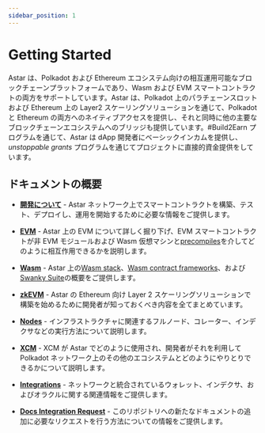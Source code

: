 ```yaml
---
sidebar_position: 1
---
```


# Getting Started

Astar は、Polkadot および Ethereum エコシステム向けの相互運用可能なブロックチェーンプラットフォームであり、Wasm および EVM スマートコントラクトの両方をサポートしています。Astar は、Polkadot 上のパラチェーンスロットおよび Ethereum 上の Layer2 スケーリングソリューションを通じて、Polkadot と Ethereum の両方へのネイティブアクセスを提供し、それと同時に他の主要なブロックチェーンエコシステムへのブリッジも提供しています。#Build2Earn プログラムを通じて、Astar は dApp 開発者にベーシックインカムを提供し、_unstoppable grants_ プログラムを通じてプロジェクトに直接的資金提供をしています。

## ドキュメントの概要

- [**開発について**](/docs/build) - Astar ネットワーク上でスマートコントラクトを構築、テスト、デプロイし、運用を開始するために必要な情報をご提供します。

- [**EVM**](/docs/build/EVM) - Astar 上の EVM について詳しく掘り下げ、EVM スマートコントラクトが非 EVM モジュールおよび Wasm 仮想マシンと[precompiles](https://docs.astar.network/docs/build/EVM/precompiles/)を介してどのように相互作用できるかを説明します。

- [**Wasm**](/docs/build/wasm) - Astar 上の[Wasm stack](https://docs.astar.network/docs/build/wasm/smart-contract-wasm)、[Wasm contract frameworks](/docs/build/wasm/dsls)、および[Swanky Suite](/docs/build/wasm/swanky-suite/)の概要をご提供します。

- [**zkEVM**](/docs/build/zkEVM) - Astar の Ethereum 向け Layer 2 スケーリングソリューションで構築を始めるために開発者が知っておくべき内容を全てまとめています。

- [**Nodes**](/docs/build/nodes) - インフラストラクチャに関連するフルノード、コレーター、インデクサなどの実行方法について説明します。

- [**XCM**](/docs/learn/interoperability/xcm) - XCM が Astar でどのように使用され、開発者がそれを利用して Polkadot ネットワーク上のその他のエコシステムとどのようにやりとりできるかについて説明します。

- [**Integrations**](/docs/build/integrations/) - ネットワークと統合されているウォレット、インデクサ、およびオラクルに関する関連情報をご提供します。

- [**Docs Integration Request**](https://github.com/AstarNetwork/astar-docs/blob/main/docs-integration-request.md) - このリポジトリへの新たなドキュメントの追加に必要なリクエストを行う方法についての情報をご提供します。
